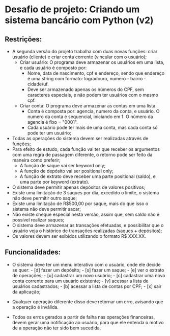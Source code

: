 
# Desafio de projeto: Criando um sistema bancário com Python (v2)


## Restrições:

* A segunda versão do projeto trabalha com duas novas funções: criar usuário (cliente) e criar conta corrente (vincular com o usuário);
	* Criar usuário: O programa deve armazenar os usuários em uma lista, e cada usuário é composto por:
		* Nome, data de nascimento, cpf e endereço, sendo que endereço é uma string com formato: logradouro, numero - bairro - cidade/uf.
		* Deve ser armazenado apenas os números do CPF, sem caracteres especiais, e não podem ter usuários com o mesmo cpf.
	* Criar conta: O programa deve armazenar as contas em uma lista.
		* Conta é composta por: agencia, numero da conta, e usuário. O numero da conta é sequencial, iniciando em 1. O número da agencia é fixo = "0001".
		* Cada usuário pode ter mais de uma conta, mas cada conta só pode ter um usuário;
* Todas as operações do sistema devem ser realizadas através de funções;
* Para efeito de estudo, cada função vai ter que receber os argumentos com uma regra de passagem diferente, o retorno pode ser feito da maneira como preferir;
	* A função de saque vai ser keyword only;
	* A função de depósito vai ser positional only;
	* A função de extrato deve receber uma parte positional (saldo), e uma parte por keyword (extrato).
* O sistema deve permitir apenas depósitos de valores positivos;
* Existe uma limitação de 3 saques por dia, excedido o limite, o sistema não deve permitir outro saque;
* Existe uma limitação de R$500,00 por saque, mais do que isso o sistema não deve permitir sacar;
* Não existe cheque especial nesta versão, assim que, sem saldo não é possível realizar saques;
* O sistema deve armazenar as transações efetuadas, e possibilitar que o usuário veja o histórico de transações realizadas (saques + depósitos);
* Os valores devem ser exibidos utilizando o formato R$ XXX.XX.

## Funcionalidades:

* O sistema deve ter um menu interativo com o usuário, onde ele decide se quer:
        - [d] fazer um depósito;
        - [s] fazer um saque;
        - [e] ver o extrato de operações;
        - [u] cadastrar um novo usuário;
        - [c] cadastrar uma nova conta corrente para um usuário existente;
        - [v] acessar a lista de usuários cadastrados;
        - [b] acessar a lista de contas por CPF;
        - [x] sair da aplicação;
* Qualquer operação diferente disso deve retornar um erro, avisando que a operação é inválida.

* Todos os erros gerados a partir de falha nas operações financeiras, devem gerar uma notificação ao usuário, para que ele entenda o motivo de a operação não ter sido bem sucedida.